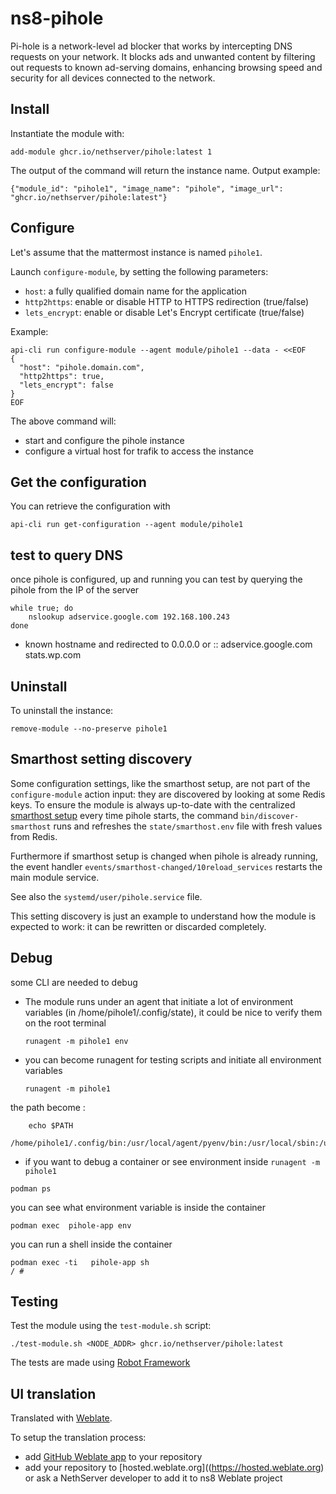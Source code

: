 # ns8-pihole

Pi-hole is a network-level ad blocker that works by intercepting DNS requests on your network. It blocks ads and unwanted content by filtering out requests to known ad-serving domains, enhancing browsing speed and security for all devices connected to the network.

## Install

Instantiate the module with:

    add-module ghcr.io/nethserver/pihole:latest 1

The output of the command will return the instance name.
Output example:

    {"module_id": "pihole1", "image_name": "pihole", "image_url": "ghcr.io/nethserver/pihole:latest"}

## Configure

Let's assume that the mattermost instance is named `pihole1`.

Launch `configure-module`, by setting the following parameters:
- `host`: a fully qualified domain name for the application
- `http2https`: enable or disable HTTP to HTTPS redirection (true/false)
- `lets_encrypt`: enable or disable Let's Encrypt certificate (true/false)


Example:

```
api-cli run configure-module --agent module/pihole1 --data - <<EOF
{
  "host": "pihole.domain.com",
  "http2https": true,
  "lets_encrypt": false
}
EOF
```

The above command will:
- start and configure the pihole instance
- configure a virtual host for trafik to access the instance

## Get the configuration
You can retrieve the configuration with

```
api-cli run get-configuration --agent module/pihole1
```

## test to query DNS

once pihole is configured, up and running you can test by querying the pihole from the IP of the server

```
while true; do
    nslookup adservice.google.com 192.168.100.243
done
```

- known hostname and redirected to 0.0.0.0 or ::
adservice.google.com
stats.wp.com

## Uninstall

To uninstall the instance:

    remove-module --no-preserve pihole1

## Smarthost setting discovery

Some configuration settings, like the smarthost setup, are not part of the
`configure-module` action input: they are discovered by looking at some
Redis keys.  To ensure the module is always up-to-date with the
centralized [smarthost
setup](https://nethserver.github.io/ns8-core/core/smarthost/) every time
pihole starts, the command `bin/discover-smarthost` runs and refreshes
the `state/smarthost.env` file with fresh values from Redis.

Furthermore if smarthost setup is changed when pihole is already
running, the event handler `events/smarthost-changed/10reload_services`
restarts the main module service.

See also the `systemd/user/pihole.service` file.

This setting discovery is just an example to understand how the module is
expected to work: it can be rewritten or discarded completely.

## Debug

some CLI are needed to debug

- The module runs under an agent that initiate a lot of environment variables (in /home/pihole1/.config/state), it could be nice to verify them
on the root terminal

    `runagent -m pihole1 env`

- you can become runagent for testing scripts and initiate all environment variables
  
    `runagent -m pihole1`

 the path become : 
```
    echo $PATH
    /home/pihole1/.config/bin:/usr/local/agent/pyenv/bin:/usr/local/sbin:/usr/local/bin:/usr/sbin:/usr/bin:/usr/
```

- if you want to debug a container or see environment inside
 `runagent -m pihole1`
 ```
podman ps
```

you can see what environment variable is inside the container
```
podman exec  pihole-app env
```

you can run a shell inside the container

```
podman exec -ti   pihole-app sh
/ # 
```
## Testing

Test the module using the `test-module.sh` script:


    ./test-module.sh <NODE_ADDR> ghcr.io/nethserver/pihole:latest

The tests are made using [Robot Framework](https://robotframework.org/)

## UI translation

Translated with [Weblate](https://hosted.weblate.org/projects/ns8/).

To setup the translation process:

- add [GitHub Weblate app](https://docs.weblate.org/en/latest/admin/continuous.html#github-setup) to your repository
- add your repository to [hosted.weblate.org]((https://hosted.weblate.org) or ask a NethServer developer to add it to ns8 Weblate project
